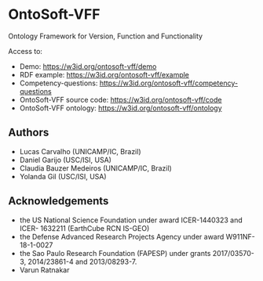# OntoSoft-VFF
Ontology Framework for Version, Function and Functionality

Access to:
- Demo: <https://w3id.org/ontosoft-vff/demo>
- RDF example: <https://w3id.org/ontosoft-vff/example>
- Competency-questions: <https://w3id.org/ontosoft-vff/competency-questions>
- OntoSoft-VFF source code: <https://w3id.org/ontosoft-vff/code>
- OntoSoft-VFF ontology: <https://w3id.org/ontosoft-vff/ontology>

## Authors
- Lucas Carvalho (UNICAMP/IC, Brazil)
- Daniel Garijo (USC/ISI, USA)
- Claudia Bauzer Medeiros (UNICAMP/IC, Brazil)
- Yolanda Gil (USC/ISI, USA)

## Acknowledgements
- the US National Science Foundation under award ICER-1440323 and ICER- 1632211 (EarthCube RCN IS-GEO)
- the Defense Advanced Research Projects Agency under award W911NF-18-1-0027
- the Sao Paulo Research Foundation (FAPESP) under grants 2017/03570-3, 2014/23861-4 and 2013/08293-7.
- Varun Ratnakar